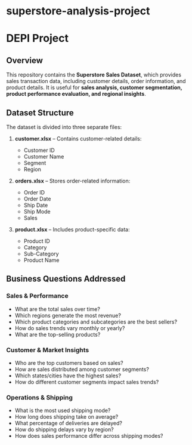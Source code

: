 # superstore-analysis-project
# DEPI Project

## Overview
This repository contains the **Superstore Sales Dataset**, which provides sales transaction data, including 
customer details, order information, and product details. It is useful for **sales analysis, customer 
segmentation, product performance evaluation, and regional insights**.

## Dataset Structure
The dataset is divided into three separate files:

1. **customer.xlsx** – Contains customer-related details:
   - Customer ID  
   - Customer Name  
   - Segment  
   - Region  

2. **orders.xlsx** – Stores order-related information:
   - Order ID  
   - Order Date  
   - Ship Date  
   - Ship Mode  
   - Sales  

3. **product.xlsx** – Includes product-specific data:
   - Product ID  
   - Category  
   - Sub-Category
   - Product Name  
## Business Questions Addressed

### Sales & Performance
- What are the total sales over time?
- Which regions generate the most revenue?
- Which product categories and subcategories are the best sellers?
- How do sales trends vary monthly or yearly?
- What are the top-selling products?

### Customer & Market Insights
- Who are the top customers based on sales?
- How are sales distributed among customer segments?
- Which states/cities have the highest sales?
- How do different customer segments impact sales trends?

### Operations & Shipping
- What is the most used shipping mode?
- How long does shipping take on average?
- What percentage of deliveries are delayed?
- How do shipping delays vary by region?
- How does sales performance differ across shipping modes?


